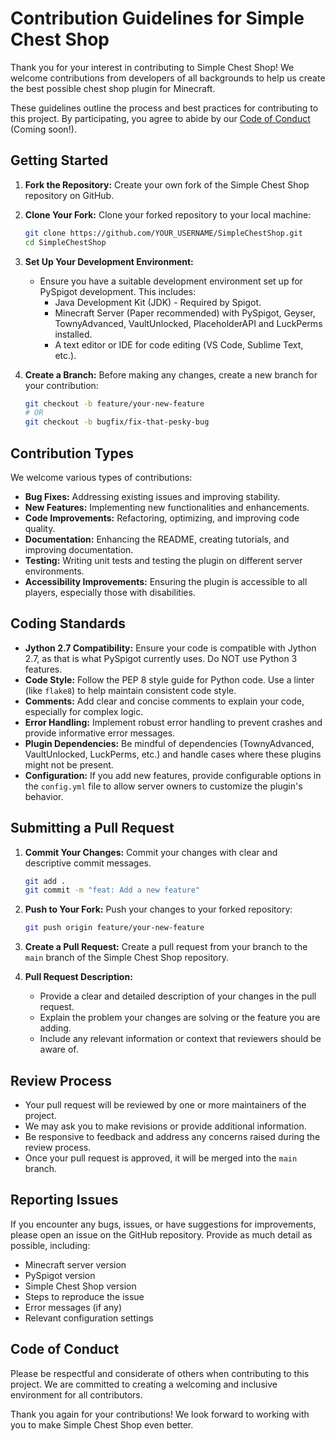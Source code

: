 # Contribution Guidelines for Simple Chest Shop

Thank you for your interest in contributing to Simple Chest Shop! We welcome contributions from developers of all backgrounds to help us create the best possible chest shop plugin for Minecraft.

These guidelines outline the process and best practices for contributing to this project. By participating, you agree to abide by our [Code of Conduct](CODE_OF_CONDUCT.md) (Coming soon!).

## Getting Started

1.  **Fork the Repository:** Create your own fork of the Simple Chest Shop repository on GitHub.

2.  **Clone Your Fork:** Clone your forked repository to your local machine:

    ```bash
    git clone https://github.com/YOUR_USERNAME/SimpleChestShop.git
    cd SimpleChestShop
    ```

3.  **Set Up Your Development Environment:**
    *   Ensure you have a suitable development environment set up for PySpigot development. This includes:
        *   Java Development Kit (JDK) - Required by Spigot.
        *   Minecraft Server (Paper recommended) with PySpigot, Geyser, TownyAdvanced, VaultUnlocked, PlaceholderAPI and LuckPerms installed.
        *   A text editor or IDE for code editing (VS Code, Sublime Text, etc.).

4.  **Create a Branch:** Before making any changes, create a new branch for your contribution:

    ```bash
    git checkout -b feature/your-new-feature
    # OR
    git checkout -b bugfix/fix-that-pesky-bug
    ```

## Contribution Types

We welcome various types of contributions:

*   **Bug Fixes:** Addressing existing issues and improving stability.
*   **New Features:** Implementing new functionalities and enhancements.
*   **Code Improvements:** Refactoring, optimizing, and improving code quality.
*   **Documentation:** Enhancing the README, creating tutorials, and improving documentation.
*   **Testing:** Writing unit tests and testing the plugin on different server environments.
*   **Accessibility Improvements:** Ensuring the plugin is accessible to all players, especially those with disabilities.

## Coding Standards

*   **Jython 2.7 Compatibility:** Ensure your code is compatible with Jython 2.7, as that is what PySpigot currently uses. Do NOT use Python 3 features.
*   **Code Style:** Follow the PEP 8 style guide for Python code. Use a linter (like `flake8`) to help maintain consistent code style.
*   **Comments:** Add clear and concise comments to explain your code, especially for complex logic.
*   **Error Handling:** Implement robust error handling to prevent crashes and provide informative error messages.
*   **Plugin Dependencies:**  Be mindful of dependencies (TownyAdvanced, VaultUnlocked, LuckPerms, etc.) and handle cases where these plugins might not be present.
*   **Configuration:** If you add new features, provide configurable options in the `config.yml` file to allow server owners to customize the plugin's behavior.

## Submitting a Pull Request

1.  **Commit Your Changes:** Commit your changes with clear and descriptive commit messages.

    ```bash
    git add .
    git commit -m "feat: Add a new feature"
    ```

2.  **Push to Your Fork:** Push your changes to your forked repository:

    ```bash
    git push origin feature/your-new-feature
    ```

3.  **Create a Pull Request:** Create a pull request from your branch to the `main` branch of the Simple Chest Shop repository.

4.  **Pull Request Description:**
    *   Provide a clear and detailed description of your changes in the pull request.
    *   Explain the problem your changes are solving or the feature you are adding.
    *   Include any relevant information or context that reviewers should be aware of.

## Review Process

*   Your pull request will be reviewed by one or more maintainers of the project.
*   We may ask you to make revisions or provide additional information.
*   Be responsive to feedback and address any concerns raised during the review process.
*   Once your pull request is approved, it will be merged into the `main` branch.

## Reporting Issues

If you encounter any bugs, issues, or have suggestions for improvements, please open an issue on the GitHub repository. Provide as much detail as possible, including:

*   Minecraft server version
*   PySpigot version
*   Simple Chest Shop version
*   Steps to reproduce the issue
*   Error messages (if any)
*   Relevant configuration settings

## Code of Conduct

Please be respectful and considerate of others when contributing to this project. We are committed to creating a welcoming and inclusive environment for all contributors.

Thank you again for your contributions! We look forward to working with you to make Simple Chest Shop even better.
